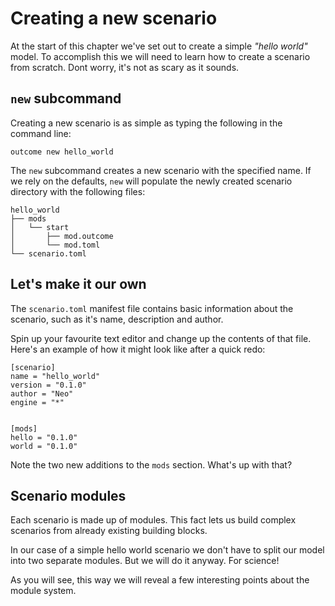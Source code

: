 # Creating a new scenario

At the start of this chapter we've set out to create a simple *"hello world"* model. To accomplish this we will need to learn how to create a scenario from scratch. Dont worry, it's not as scary as it sounds.


## `new` subcommand


Creating a new scenario is as simple as typing the following in the command line:

```
outcome new hello_world
```

The `new` subcommand creates a new scenario with the specified name. If we rely on the defaults, `new` will populate the newly created scenario directory with the following files:

```
hello_world
├── mods
│   └── start
│       ├── mod.outcome
│       └── mod.toml
└── scenario.toml
```


## Let's make it our own

The `scenario.toml` manifest file contains basic information about the scenario, such as it's name, description and author.

Spin up your favourite text editor and change up the contents of that file. Here's an example of how it might look like after a quick redo:

```
[scenario]
name = "hello_world"
version = "0.1.0"
author = "Neo"
engine = "*"


[mods]
hello = "0.1.0"
world = "0.1.0"
```

Note the two new additions to the `mods` section. What's up with that?


## Scenario modules

Each scenario is made up of modules. This fact lets us build complex scenarios from already existing building blocks. 

In our case of a simple hello world scenario we don't have to split our model into two separate modules. But we will do it anyway. For science!

As you will see, this way we will reveal a few interesting points about the module system.

